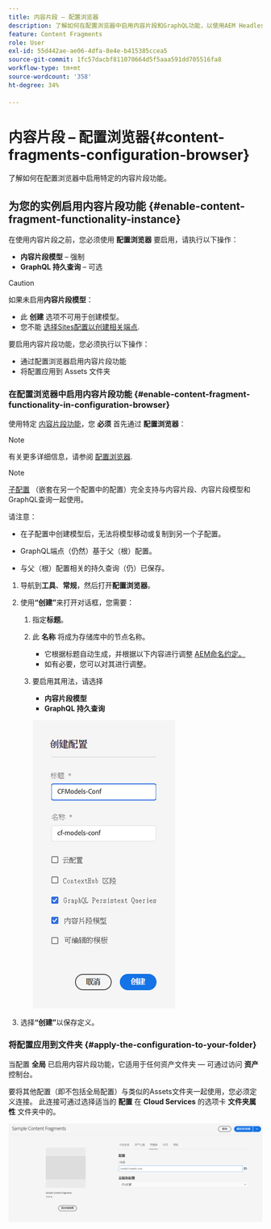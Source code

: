 ```yaml
---
title: 内容片段 – 配置浏览器
description: 了解如何在配置浏览器中启用内容片段和GraphQL功能，以使用AEM Headless投放功能。
feature: Content Fragments
role: User
exl-id: 55d442ae-ae06-4dfa-8e4e-b415385ccea5
source-git-commit: 1fc57dacbf811070664d5f5aaa591dd705516fa8
workflow-type: tm+mt
source-wordcount: '358'
ht-degree: 34%

---
```


# 内容片段 – 配置浏览器{#content-fragments-configuration-browser}

了解如何在配置浏览器中启用特定的内容片段功能。

## 为您的实例启用内容片段功能 {#enable-content-fragment-functionality-instance}

在使用内容片段之前，您必须使用 **配置浏览器** 要启用，请执行以下操作：

* **内容片段模型** – 强制
* **GraphQL 持久查询** – 可选

>[!CAUTION]
>
>如果未启用&#x200B;**内容片段模型**：
>
>* 此 **创建** 选项不可用于创建模型。
>* 您不能 [选择Sites配置以创建相关端点](/help/headless/graphql-api/graphql-endpoint.md).

要启用内容片段功能，您必须执行以下操作：

* 通过配置浏览器启用内容片段功能
* 将配置应用到 Assets 文件夹

### 在配置浏览器中启用内容片段功能 {#enable-content-fragment-functionality-in-configuration-browser}

使用特定 [内容片段功能](#creating-a-content-fragment-model)，您 **必须** 首先通过 **配置浏览器**：

>[!NOTE]
>
>有关更多详细信息，请参阅 [配置浏览器](/help/implementing/developing/introduction/configurations.md#using-configuration-browser).

>[!NOTE]
>
>[子配置](/help/implementing/developing/introduction/configurations.md#configuration-resolution) （嵌套在另一个配置中的配置）完全支持与内容片段、内容片段模型和GraphQL查询一起使用。
>
>请注意：
>
>
>* 在子配置中创建模型后，无法将模型移动或复制到另一个子配置。
>
>* GraphQL端点（仍然）基于父（根）配置。
>
>* 与父（根）配置相关的持久查询（仍）已保存。


1. 导航到&#x200B;**工具**、**常规**，然后打开&#x200B;**配置浏览器**。

1. 使用&#x200B;**“创建”**&#x200B;来打开对话框，您需要：

   1. 指定&#x200B;**标题**。
   1. 此 **名称** 将成为存储库中的节点名称。
      * 它根据标题自动生成，并根据以下内容进行调整 [AEM命名约定。](/help/implementing/developing/introduction/naming-conventions.md)
      * 如有必要，您可以对其进行调整。
   1. 要启用其用法，请选择
      * **内容片段模型**
      * **GraphQL 持久查询**

      ![定义配置](assets/cfm-conf-01.png)

1. 选择&#x200B;**“创建”**&#x200B;以保存定义。

<!-- 1. Select the location appropriate to your website. -->

### 将配置应用到文件夹 {#apply-the-configuration-to-your-folder}

当配置 **全局** 已启用内容片段功能，它适用于任何资产文件夹 — 可通过访问 **资产** 控制台。

要将其他配置（即不包括全局配置）与类似的Assets文件夹一起使用，您必须定义连接。 此连接可通过选择适当的 **配置** 在 **Cloud Services** 的选项卡 **文件夹属性** 文件夹中的。

![应用配置](assets/cfm-conf-02.png)
